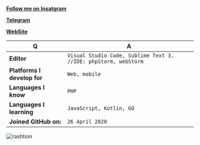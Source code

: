 [**Follow me on Insatgram**](https://instagram.com/emreebakkal0)


[**Telegram**](https://t.me/rashtion)

[**WebSite**](https://emre-bakkal.com)

Q | A
--- | --- 
**Editor**  | `Visual Studio Code, Sublime Text 3, //IDE: phpStorm, webStorm`
**Platforms I develop for** | `Web, mobile`
**Languages I know**  | `PHP`
**Languages I learning** | `JavaScript, Kotlin, GO`
**Joined GitHub on:** | `26 April 2020`



<p align="center">&nbsp;<img align="left" src="https://github-readme-stats.vercel.app/api?username=rashtion&theme=algolia&show_icons=true" alt="rashtion"/></p>

